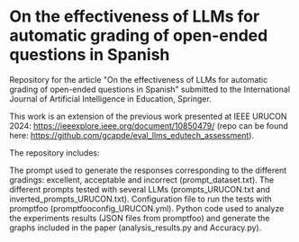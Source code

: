 # On the effectiveness of LLMs for automatic grading of open-ended questions in Spanish
Repository for the article "On the effectiveness of LLMs for automatic grading of open-ended questions in Spanish" submitted to the International Journal of Artificial Intelligence in Education, Springer.

This work is an extension of the previous work presented at IEEE URUCON 2024: https://ieeexplore.ieee.org/document/10850479/ (repo can be found here: https://github.com/gcapde/eval_llms_edutech_assessment).


The repository includes:

The prompt used to generate the responses corresponding to the different gradings: excellent, acceptable and incorrect (prompt_dataset.txt).
The different prompts tested with several LLMs (prompts_URUCON.txt and inverted_prompts_URUCON.txt).
Configuration file to run the tests with promptfoo (promptfooconfig_URUCON.yml).
Python code used to analyze the experiments results (JSON files from promptfoo) and generate the graphs included in the paper (analysis_results.py and Accuracy.py).
